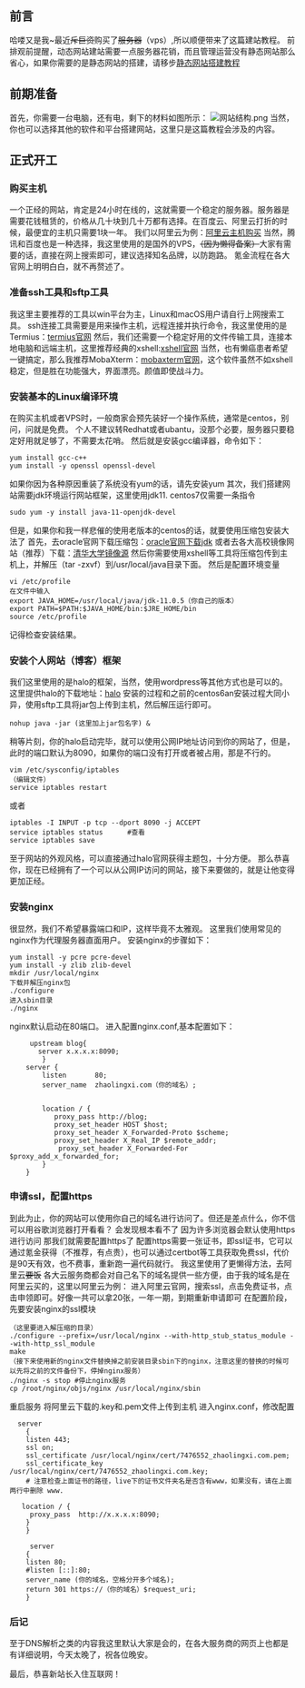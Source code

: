 ## 前言
哈喽又是我~最近~~斥巨资~~购买了~~服务器~~（vps）,所以顺便带来了这篇建站教程。
前排观前提醒，动态网站建站需要一点服务器花销，而且管理运营没有静态网站那么省心，如果你需要的是静态网站的搭建，请移步[静态网站搭建教程](https://www.zhaolingxi.com/archives/%E4%BB%8E%E9%9B%B6%E5%BC%80%E5%A7%8B%E7%9A%84%E5%8D%9A%E5%AE%A2%E5%8D%87%E7%BA%A7%E4%B9%8B%E8%B7%AF)
## 前期准备
首先，你需要一台电脑，还有电，剩下的材料如图所示：
![网站结构.png](/upload/2022/03/%E7%BD%91%E7%AB%99%E7%BB%93%E6%9E%84-265dfd1e2e584ea2a96093f5fe44af43.png)
当然，你也可以选择其他的软件和平台搭建网站，这里只是这篇教程会涉及的内容。
## 正式开工
### 购买主机
一个正经的网站，肯定是24小时在线的，这就需要一个稳定的服务器。服务器是需要花钱租赁的，价格从几十块到几十万都有选择。在百度云、阿里云打折的时候，最便宜的主机只需要1块一年。
我们以阿里云为例：[阿里云主机购买](https://www.aliyun.com/product/swas?spm=5176.19720258.J_2686872250.7.64d82c4aKHAY6Y&scm=20140722.M_6531763.P_144.ID_swas-OR_rec-V_1-MO_401-MID_6531763-CID_19953-ST_3903)
当然，腾讯和百度也是一种选择，我这里使用的是国外的VPS，~~（因为懒得备案）~~大家有需要的话，直接在网上搜索即可，建议选择知名品牌，以防跑路。
氪金流程在各大官网上明明白白，就不再赘述了。

### 准备ssh工具和sftp工具
我这里主要推荐的工具以win平台为主，Linux和macOS用户请自行上网搜索工具。
ssh连接工具需要是用来操作主机，远程连接并执行命令，我这里使用的是Termius：[termius官网](https://www.termius.com/)
然后，我们还需要一个稳定好用的文件传输工具，连接本地电脑和远端主机，这里推荐经典的xshell:[xshell官网](https://xshell.en.softonic.com/)
当然，也有懒癌患者希望一键搞定，那么我推荐MobaXterm：[mobaxterm官网](https://mobaxterm.mobatek.net/)，这个软件虽然不如xshell稳定，但是胜在功能强大，界面漂亮。颜值即使战斗力。

### 安装基本的Linux编译环境
在购买主机或者VPS时，一般商家会预先装好一个操作系统，通常是centos，别问，问就是免费。
个人不建议转Redhat或者ubantu，没那个必要，服务器只要稳定好用就足够了，不需要太花哨。
然后就是安装gcc编译器，命令如下：
```
yum install gcc-c++
yum install -y openssl openssl-devel
```
如果你因为各种原因重装了系统没有yum的话，请先安装yum
其次，我们搭建网站需要jdk环境运行网站框架，这里使用jdk11.
centos7仅需要一条指令
```
sudo yum -y install java-11-openjdk-devel
```
但是，如果你和我一样悲催的使用老版本的centos的话，就要使用压缩包安装大法了
首先，去oracle官网下载压缩包：[oracle官网下载jdk](https://www.oracle.com/java/technologies/downloads/)
或者去各大高校镜像网站（推荐）下载：[清华大学镜像源](https://mirrors.tuna.tsinghua.edu.cn/AdoptOpenJDK/)
然后你需要使用xshell等工具将压缩包传到主机上，并解压（tar -zxvf）到/usr/local/java目录下面。
然后是配置环境变量
```
vi /etc/profile
在文件中输入
export JAVA_HOME=/usr/local/java/jdk-11.0.5（你自己的版本）
export PATH=$PATH:$JAVA_HOME/bin:$JRE_HOME/bin
source /etc/profile
```
记得检查安装结果。


### 安装个人网站（博客）框架
我们这里使用的是halo的框架，当然，使用wordpress等其他方式也是可以的。
这里提供halo的下载地址：[halo](https://halo.run/)
安装的过程和之前的centos6an安装过程大同小异，使用sftp工具将jar包上传到主机，然后解压运行即可。
```
nohup java -jar (这里加上jar包名字) &
```
稍等片刻，你的halo启动完毕，就可以使用公网IP地址访问到你的网站了，但是，此时的端口默认为8090，如果你的端口没有打开或者被占用，那是不行的。
```
vim /etc/sysconfig/iptables
（编辑文件）
service iptables restart
```
或者
```
iptables -I INPUT -p tcp --dport 8090 -j ACCEPT
service iptables status      #查看
service iptables save
```
至于网站的外观风格，可以直接通过halo官网获得主题包，十分方便。
那么恭喜你，现在已经拥有了一个可以从公网IP访问的网站，接下来要做的，就是让他变得更加正经。

### 安装nginx

很显然，我们不希望暴露端口和IP，这样毕竟不太雅观。
这里我们使用常见的nginx作为代理服务器直面用户。
安装nginx的步骤如下：
```
yum install -y pcre pcre-devel
yum install -y zlib zlib-devel
mkdir /usr/local/nginx
下载并解压nginx包
./configure
进入sbin目录
./nginx
```
nginx默认启动在80端口。
进入配置nginx.conf,基本配置如下：
```
     upstream blog{
       server x.x.x.x:8090;
        }
    server {
        listen       80;
        server_name  zhaolingxi.com（你的域名）;


        location / {
           proxy_pass http://blog;
           proxy_set_header HOST $host;
           proxy_set_header X_Forwarded-Proto $scheme;
           proxy_set_header X_Real_IP $remote_addr;
            proxy_set_header X_Forwarded-For $proxy_add_x_forwarded_for;
        }
    }
```

### 申请ssl，配置https

到此为止，你的网站可以使用你自己的域名进行访问了。但还是差点什么，你不信可以用谷歌浏览器打开看看？
会发现根本看不了
因为许多浏览器会默认使用https进行访问
那我们就需要配置https了
配置https需要一张证书，即ssl证书，它可以通过氪金获得（不推荐，有点贵），也可以通过certbot等工具获取免费ssl，代价是90天有效，也不费事，重新跑一遍代码就行。
我这里使用了更懒得方法，去阿里云~~要饭~~
各大云服务商都会对自己名下的域名提供一些方便，由于我的域名是在阿里云买的，这里以阿里云为例：
进入阿里云官网，搜索ssl，点击免费证书，点击申领即可。好像一共可以拿20张，一年一期，到期重新申请即可
在配置阶段，先要安装nginx的ssl模块
```
（这里要进入解压缩的目录）
./configure --prefix=/usr/local/nginx --with-http_stub_status_module --with-http_ssl_module
make
（接下来使用新的nginx文件替换掉之前安装目录sbin下的nginx，注意这里的替换的时候可以先将之前的文件备份下，停掉nginx服务）
./nginx -s stop #停止nginx服务
cp /root/nginx/objs/nginx /usr/local/nginx/sbin
```
重启服务
将阿里云下载的.key和.pem文件上传到主机
进入nginx.conf，修改配置
```
  server
    {
    listen 443;
    ssl on;
    ssl_certificate /usr/local/nginx/cert/7476552_zhaolingxi.com.pem;
    ssl_certificate_key /usr/local/nginx/cert/7476552_zhaolingxi.com.key;
    # 注意检查上面证书的路径，live下的证书文件夹名是否含有www，如果没有，请在上面两行中删除 www.
 
   location / {
     proxy_pass  http://x.x.x.x:8090;
    }
    }

     server
    {
    listen 80;
    #listen [::]:80;
    server_name (你的域名，空格分开多个域名);
    return 301 https://（你的域名）$request_uri;
    }
```

### 后记

至于DNS解析之类的内容我这里默认大家是会的，在各大服务商的网页上也都是有详细说明，今天太晚了，祝各位晚安。

最后，恭喜新站长入住互联网！

